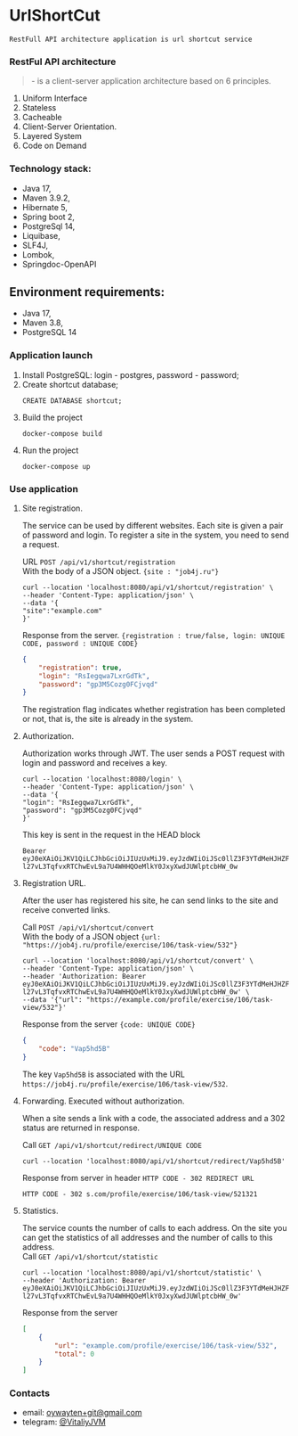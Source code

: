# UrlShortCut
`RestFull API architecture application is url shortcut service`

### RestFul API architecture
> \- is a client-server application architecture based on 6 principles.
1. Uniform Interface
2. Stateless
3. Cacheable
4. Client-Server Orientation.
5. Layered System
6. Code on Demand

### Technology stack:
+ Java 17,
+ Maven 3.9.2,
+ Hibernate 5,
+ Spring boot 2,
+ PostgreSql 14,
+ Liquibase,
+ SLF4J,
+ Lombok,
+ Springdoc-OpenAPI

## Environment requirements:
+ Java 17,
+ Maven 3.8,
+ PostgreSQL 14

### Application launch

1. Install PostgreSQL: login - postgres, password - password;
2. Create shortcut database;
    ```postgres-sql
    CREATE DATABASE shortcut;
    ```
3. Build the project
    ```shell
    docker-compose build
   ```
4. Run the project
    ```shell
    docker-compose up
   ```

### Use application

1. Site registration.  

   The service can be used by different websites. Each site is given a pair of password and login.
   To register a site in the system, you need to send a request.
   
   URL `POST /api/v1/shortcut/registration`  
   With the body of a JSON object. `{site : "job4j.ru"}`
   ```shell
   curl --location 'localhost:8080/api/v1/shortcut/registration' \
   --header 'Content-Type: application/json' \
   --data '{
   "site":"example.com"
   }'
   ```
   Response from the server. `{registration : true/false, login: UNIQUE CODE, password : UNIQUE CODE}`  
   ```json
   {
       "registration": true,
       "login": "RsIegqwa7LxrGdTk",
       "password": "gp3M5Cozg0FCjvqd"
   }
   ```
   The registration flag indicates whether registration has been completed or not, that is, the site is already in the system.  

2. Authorization.  

   Authorization works through JWT. The user sends a POST request with login and password and receives a key.  
   ```shell
   curl --location 'localhost:8080/login' \
   --header 'Content-Type: application/json' \
   --data '{
   "login": "RsIegqwa7LxrGdTk",
   "password": "gp3M5Cozg0FCjvqd"
   }'
   ```

   This key is sent in the request in the HEAD block
   ```text
   Bearer eyJ0eXAiOiJKV1QiLCJhbGciOiJIUzUxMiJ9.eyJzdWIiOiJSc0llZ3F3YTdMeHJHZFRrIiwiZXhwIjoxNjg2Nzg1MDI4fQ.sbAW7RNp0PdZ1vYicvXTg7EpU8ma7Te-l27vL3TqfvxRTChwEvL9a7U4WHHQOeMlkY0JxyXwdJUWlptcbHW_0w
   ```
   
3. Registration URL. 

   After the user has registered his site, he can send links to the site and receive converted links.

   Call `POST /api/v1/shortcut/convert`  
   With the body of a JSON object `{url: "https://job4j.ru/profile/exercise/106/task-view/532"}`
   ```shell
   curl --location 'localhost:8080/api/v1/shortcut/convert' \
   --header 'Content-Type: application/json' \
   --header 'Authorization: Bearer eyJ0eXAiOiJKV1QiLCJhbGciOiJIUzUxMiJ9.eyJzdWIiOiJSc0llZ3F3YTdMeHJHZFRrIiwiZXhwIjoxNjg2Nzg1MDI4fQ.sbAW7RNp0PdZ1vYicvXTg7EpU8ma7Te-l27vL3TqfvxRTChwEvL9a7U4WHHQOeMlkY0JxyXwdJUWlptcbHW_0w' \
   --data '{"url": "https://example.com/profile/exercise/106/task-view/532"}'
   ```

   Response from the server `{code: UNIQUE CODE}`  
   ```json
   {
       "code": "Vap5hd5B"
   }
   ```
   The key `Vap5hd5B` is associated with the URL `https://job4j.ru/profile/exercise/106/task-view/532`.

4. Forwarding. Executed without authorization.

   When a site sends a link with a code, the associated address and a 302 status are returned in response.
   
   Call `GET /api/v1/shortcut/redirect/UNIQUE CODE`
   ```shell
   curl --location 'localhost:8080/api/v1/shortcut/redirect/Vap5hd5B'
   ```
   
   Response from server in header `HTTP CODE - 302 REDIRECT URL`
   ```text
   HTTP CODE - 302 s.com/profile/exercise/106/task-view/521321 
   ```

5. Statistics.

   The service counts the number of calls to each address.
   On the site you can get the statistics of all addresses and the number of calls to this address.  
   Call `GET /api/v1/shortcut/statistic`  
      ```shell
   curl --location 'localhost:8080/api/v1/shortcut/statistic' \
   --header 'Authorization: Bearer eyJ0eXAiOiJKV1QiLCJhbGciOiJIUzUxMiJ9.eyJzdWIiOiJSc0llZ3F3YTdMeHJHZFRrIiwiZXhwIjoxNjg2Nzg1MDI4fQ.sbAW7RNp0PdZ1vYicvXTg7EpU8ma7Te-l27vL3TqfvxRTChwEvL9a7U4WHHQOeMlkY0JxyXwdJUWlptcbHW_0w'
   ```  
   Response from the server
   ```json
   [
       {
           "url": "example.com/profile/exercise/106/task-view/532",
           "total": 0
       }
   ]
   ```

### Contacts
+ email: [oywayten+git@gmail.com](mailto:oywayten+git@gmail.com)
+ telegram: [@VitaliyJVM](https://t.me/VitaliyJVM/ "go to t.me/VitaliyJVM")
